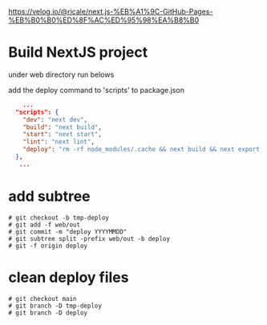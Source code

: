 https://velog.io/@ricale/next.js-%EB%A1%9C-GitHub-Pages-%EB%B0%B0%ED%8F%AC%ED%95%98%EA%B8%B0

# Build NextJS project

under web directory run belows

add the deploy command to 'scripts' to package.json

```json
    ...
  "scripts": {
    "dev": "next dev",
    "build": "next build",
    "start": "next start",
    "lint": "next lint",
    "deploy": "rm -rf node_modules/.cache && next build && next export && touch out/.nojekyll"
  },
   ...
```

# add subtree

```
# git checkout -b tmp-deploy
# git add -f web/out
# git commit -m "deploy YYYYMMDD"
# git subtree split -prefix web/out -b deploy
# git -f origin deploy
```

# clean deploy files

```
# git checkout main
# git branch -D tmp-deploy
# git branch -D deploy
```
